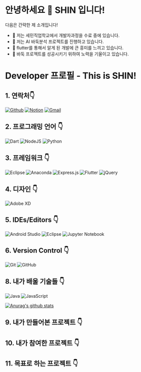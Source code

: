 
 

 안녕하세요 👋 SHIN 입니다! 
==============
<!--
**username/username** is a ✨ _special_ ✨ repository because its `README.md` (this file) appears on your GitHub profile.
-->

다음은 간략한 제 소개입니다!

- 🔭 저는 세민직업학교에서 개발자과정을 수료 중에 있습니다.
- 🌱 저는 AI 바둑분석 프로젝트를 진행하고 있습니다. 
- 👯 flutter를 통해서 알게 된 개발에 큰 흥미를 느끼고 있습니다.  
- 🤔 바둑 프로젝트를 성공시키기 위하여 노력을 기울이고 있습니다.


Developer 프로필 - This is SHIN!
==============

## 1. 연락처👇 

[![Github](https://img.shields.io/badge/-Github-000?style=flat&logo=Github&logoColor=white)](https://github.com/youyoung00)
[![Notion](https://img.shields.io/badge/-Notion-blue?style=flat&logo=Linkedin&logoColor=white)](https://factual-akubra-49f.notion.site/SHIN-d3b13de8b23047bd869a7a737155a13d)
[![Gmail](https://img.shields.io/badge/-Gmail-c14438?style=flat&logo=Gmail&logoColor=white)](mailto:icdi880407@gmail.com)



## 2. 프로그래밍 언어 👇

![Dart](https://img.shields.io/badge/dart-%230175C2.svg?style=for-the-badge&logo=dart&logoColor=white)
![NodeJS](https://img.shields.io/badge/node.js-6DA55F?style=for-the-badge&logo=node.js&logoColor=white)
![Python](https://img.shields.io/badge/python-3670A0?style=for-the-badge&logo=python&logoColor=ffdd54)


## 3. 프레임워크 👇

![Eclipse](https://img.shields.io/badge/Eclipse-FE7A16.svg?style=for-the-badge&logo=Eclipse&logoColor=white)
![Anaconda](https://img.shields.io/badge/Anaconda-%2344A833.svg?style=for-the-badge&logo=anaconda&logoColor=white)
![Express.js](https://img.shields.io/badge/express.js-%23404d59.svg?style=for-the-badge&logo=express&logoColor=%2361DAFB)
![Flutter](https://img.shields.io/badge/Flutter-%2302569B.svg?style=for-the-badge&logo=Flutter&logoColor=white)
![jQuery](https://img.shields.io/badge/jquery-%230769AD.svg?style=for-the-badge&logo=jquery&logoColor=white)

## 4. 디자인 👇


![Adobe XD](https://img.shields.io/badge/Adobe%20XD-470137?style=for-the-badge&logo=Adobe%20XD&logoColor=#FF61F6)

## 5. IDEs/Editors 👇


![Android Studio](https://img.shields.io/badge/Android%20Studio-3DDC84.svg?style=for-the-badge&logo=android-studio&logoColor=white)
![Eclipse](https://img.shields.io/badge/Eclipse-FE7A16.svg?style=for-the-badge&logo=Eclipse&logoColor=white)
![Jupyter Notebook](https://img.shields.io/badge/jupyter-%23FA0F00.svg?style=for-the-badge&logo=jupyter&logoColor=white)

## 6. Version Control 👇


![Git](https://img.shields.io/badge/git-%23F05033.svg?style=for-the-badge&logo=git&logoColor=white)
![GitHub](https://img.shields.io/badge/github-%23121011.svg?style=for-the-badge&logo=github&logoColor=white)


## 8. 내가 배울 기술들 👇

![Java](https://img.shields.io/badge/java-%23ED8B00.svg?style=for-the-badge&logo=java&logoColor=white)
![JavaScript](https://img.shields.io/badge/javascript-%23323330.svg?style=for-the-badge&logo=javascript&logoColor=%23F7DF1E)

[![Anurag's github stats](https://github-readme-stats.vercel.app/api?username=youyoung00)](https://github.com/anuraghazra/github-readme-stats)


## 9. 내가 만들어본 프로젝트 👇
## 10. 내가 참여한 프로젝트 👇
## 11. 목표로 하는 프로젝트 👇